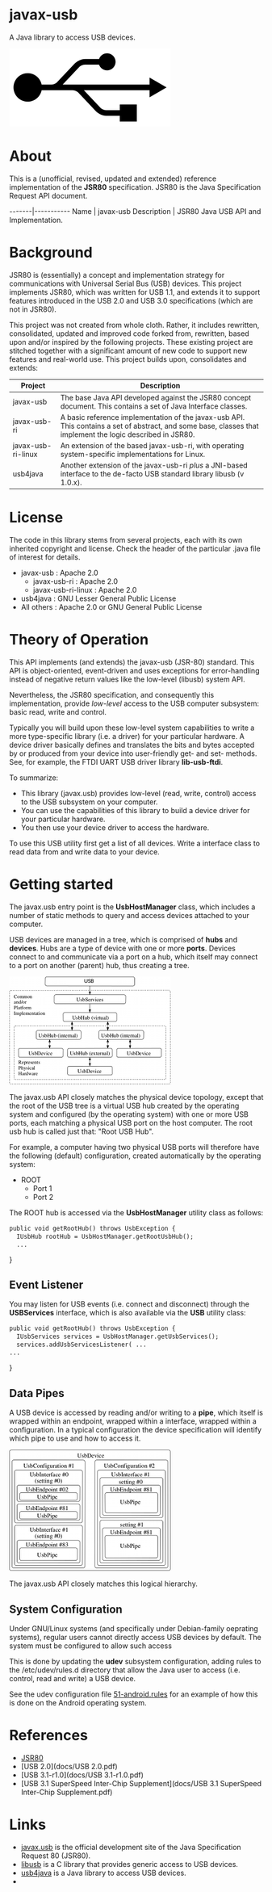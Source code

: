 # javax-usb

A Java library to access USB devices.

![USB](/docs/usb.png)

# About

This is a (unofficial, revised, updated and extended) reference implementation of
the **JSR80** specification. JSR80 is the Java Specification Request API document.

-------|-----------
Name | javax-usb
Description | JSR80 Java USB API and Implementation.

# Background

JSR80 is (essentially) a concept and implementation strategy for communications
with Universal Serial Bus (USB) devices.
This project implements JSR80, which was written for USB 1.1, and extends it to
support features introduced in the USB 2.0 and USB 3.0 specifications (which are not
in JSR80).

This project was not created from whole cloth. Rather, it includes rewritten,
consolidated, updated and improved code forked from, rewritten, based upon and/or
inspired by the following projects. These existing project are stitched together
with a significant amount of new code to support new features and real-world use.
This project builds upon, consolidates and extends:

Project|Description
-------|-----------
javax-usb | The base Java API developed against the JSR80 concept document. This contains a set of Java Interface classes.
javax-usb-ri | A basic reference implementation of the javax-usb API. This contains a set of abstract, and some base, classes that implement the logic described in JSR80.
javax-usb-ri-linux | An extension of the based javax-usb-ri, with operating system-specific implementations for Linux.
usb4java | Another extension of the javax-usb-ri _plus_ a JNI-based interface to the de-facto USB standard library libusb (v 1.0.x).

# License

The code in this library stems from several projects, each with its own inherited
copyright and license. Check the header of the particular .java file of interest
for details.

* javax-usb : Apache 2.0
  * javax-usb-ri : Apache 2.0
  * javax-usb-ri-linux : Apache 2.0
* usb4java : GNU Lesser General Public License
* All others : Apache 2.0 or GNU General Public License

# Theory of Operation

This API implements (and extends) the javax-usb (JSR-80) standard. This API is object-oriented,
event-driven and uses exceptions for error-handling instead of negative return values
like the low-level (libusb) system API.

Nevertheless, the JSR80 specification, and consequently this implementation, provide _low-level_
access to the USB computer subsystem: basic read, write and control.

Typically you will build upon these low-level system capabilities to write a
more type-specific library (i.e. a driver) for your particular hardware.
A device driver basically defines and translates the bits and bytes accepted
by or produced from your device into user-friendly get- and set- methods.
See, for example, the FTDI UART USB driver library __lib-usb-ftdi__.

To summarize:

* This library (javax.usb) provides low-level (read, write, control) access
to the USB subsystem on your computer.
* You can use the capabilities of this library to build a device driver for your particular hardware.
* You then use your device driver to access the hardware.

To use this USB utility first get a list of all devices. Write a interface class
to read data from and write data to your device.

# Getting started

The javax.usb entry point is the **UsbHostManager** class, which includes a number of static
methods to query and access devices attached to your computer.

USB devices are managed in a tree, which is comprised of **hubs** and **devices**.
Hubs are a type of device with one or more **ports**. Devices connect to and
communicate via a port on a hub, which itself may connect to a port on another
(parent) hub, thus creating a tree.

![USB Tree](docs/usb-bus-logical.png)

The javax.usb API closely matches the physical device topology, except that
the root of the USB tree is a virtual USB hub created by the operating system and
configured (by the operating system) with one or more USB ports, each matching a
physical USB port on the host computer. The root usb hub is called just that: "Root USB Hub".

For example, a computer having two physical USB ports will therefore have the
following (default) configuration, created automatically by the operating system:

* ROOT
  * Port 1
  * Port 2

The ROOT hub is accessed via the **UsbHostManager** utility class as follows:

    public void getRootHub() throws UsbException {
      IUsbHub rootHub = UsbHostManager.getRootUsbHub();
      ...
   }

## Event Listener

You may listen for USB events (i.e. connect and disconnect) through the
**USBServices** interface, which is also available via the **USB** utility
class:

    public void getRootHub() throws UsbException {
      IUsbServices services = UsbHostManager.getUsbServices();
      services.addUsbServicesListener( ...
    ...
   }

## Data Pipes

A USB device is accessed by reading and/or writing to a **pipe**, which itself is
wrapped within an endpoint, wrapped within a interface, wrapped within a configuration.
In a typical configuration the device specification will identify which pipe to
use and how to access it.

![USB Device](docs/usb-device-hierarchy.png)

The javax.usb API closely matches this logical hierarchy.

## System Configuration

Under GNU/Linux systems (and specifically under Debian-family oeprating systems),
regular users cannot directly access USB devices by default.
The system must be configured to allow such access

This is done by updating the **udev** subsystem configuration, adding rules to
the /etc/udev/rules.d directory that allow the Java user to access
(i.e. control, read and write) a USB device.

See the udev configuration file [51-android.rules](docs/config/51-android.rules)
for an example of how this is done on the Android operating system.


# References

* [JSR80](docs/jsr80.pdf)
* [USB 2.0](docs/USB 2.0.pdf)
* [USB 3.1-r1.0](docs/USB 3.1-r1.0.pdf)
* [USB 3.1 SuperSpeed Inter-Chip Supplement](docs/USB 3.1 SuperSpeed Inter-Chip Supplement.pdf)

# Links

* [javax.usb](http://javax-usb.sourceforge.net/) is the official development site of the Java Specification Request 80 (JSR80).
* [libusb](http://libusb.info/) is a C library that provides generic access to USB devices.
* [usb4java](http://usb4java.org/) is a Java library to access USB devices.
* []()



